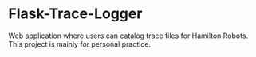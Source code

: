 # Flask-Trace-Logger
Web application where users can catalog trace files for Hamilton Robots. This project is mainly for personal practice.
